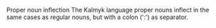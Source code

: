 Proper noun inflection
The Kalmyk language proper nouns inflect in the same cases as regular
nouns, but with a colon (':') as separator.



